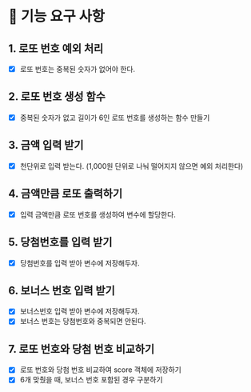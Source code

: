 # 📌 기능 요구 사항

## 1. 로또 번호 예외 처리

- [x] 로또 번호는 중복된 숫자가 없어야 한다.

## 2. 로또 번호 생성 함수

- [x] 중복된 숫자가 없고 길이가 6인 로또 번호를 생성하는 함수 만들기

## 3. 금액 입력 받기

- [x] 천단위로 입력 받는다. (1,000원 단위로 나눠 떨어지지 않으면 예외 처리한다)

## 4. 금액만큼 로또 출력하기

- [x] 입력 금액만큼 로또 번호를 생성하여 변수에 할당한다.

## 5. 당첨번호를 입력 받기

- [x] 당첨번호를 입력 받아 변수에 저장해두자.

## 6. 보너스 번호 입력 받기

- [x] 보너스번호 입력 받아 변수에 저장해두자.
- [x] 보너스 번호는 당첨번호와 중복되면 안된다.

## 7. 로또 번호와 당첨 번호 비교하기

- [x] 로또 번호와 당첨 번호 비교하여 score 객체에 저장하기
- [x] 6개 맞췄을 때, 보너스 번호 포함된 경우 구분하기
